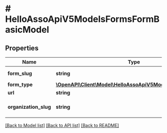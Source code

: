 # # HelloAssoApiV5ModelsFormsFormBasicModel

## Properties

Name | Type | Description | Notes
------------ | ------------- | ------------- | -------------
**form_slug** | **string** | The form slug | [optional]
**form_type** | [**\OpenAPI\Client\Model\HelloAssoApiV5ModelsEnumsFormType**](HelloAssoApiV5ModelsEnumsFormType.md) |  | [optional]
**url** | **string** | The form url | [optional]
**organization_slug** | **string** | The organization slug | [optional]

[[Back to Model list]](../../README.md#models) [[Back to API list]](../../README.md#endpoints) [[Back to README]](../../README.md)

